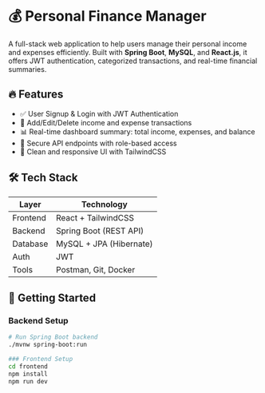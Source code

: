 # 💰 Personal Finance Manager

A full-stack web application to help users manage their personal income and expenses efficiently. Built with **Spring Boot**, **MySQL**, and **React.js**, it offers JWT authentication, categorized transactions, and real-time financial summaries.

## 🔥 Features

- ✅ User Signup & Login with JWT Authentication
- 🧾 Add/Edit/Delete income and expense transactions
- 📊 Real-time dashboard summary: total income, expenses, and balance
- 🔐 Secure API endpoints with role-based access
- 🎨 Clean and responsive UI with TailwindCSS

## 🛠️ Tech Stack

| Layer       | Technology             |
|-------------|------------------------|
| Frontend    | React + TailwindCSS    |
| Backend     | Spring Boot (REST API) |
| Database    | MySQL + JPA (Hibernate)|
| Auth        | JWT                    |
| Tools       | Postman, Git, Docker   |

## 🚀 Getting Started

### Backend Setup

```bash
# Run Spring Boot backend
./mvnw spring-boot:run

### Frontend Setup
cd frontend
npm install
npm run dev
